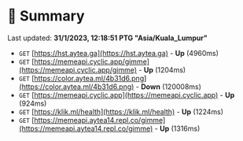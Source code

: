 # 📖 Summary
Last updated: **31/1/2023, 12:18:51 PTG "Asia/Kuala_Lumpur"**

- `GET` [https://hst.aytea.ga](https://hst.aytea.ga) - **Up** (4960ms)
- `GET` [https://memeapi.cyclic.app/gimme](https://memeapi.cyclic.app/gimme) - **Up** (1204ms)
- `GET` [https://color.aytea.ml/4b31d6.png](https://color.aytea.ml/4b31d6.png) - **Down** (120008ms)
- `GET` [https://memeapi.cyclic.app](https://memeapi.cyclic.app) - **Up** (924ms)
- `GET` [https://klik.ml/health](https://klik.ml/health) - **Up** (1224ms)
- `GET` [https://memeapi.aytea14.repl.co/gimme](https://memeapi.aytea14.repl.co/gimme) - **Up** (1316ms)
